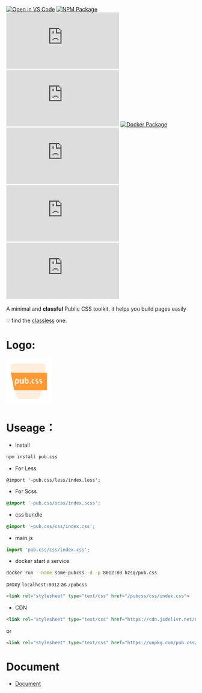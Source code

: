 [![Open in VS Code](https://open.vscode.dev/badges/open-in-vscode.svg)](https://open.vscode.dev/hz2/pub.css)
[![NPM Package](https://github.com/hz2/pub.css/actions/workflows/action.yml/badge.svg)](https://github.com/hz2/pub.css/actions/workflows/action.yml)
[![npm](https://img.shields.io/npm/v/pub.css)](https://www.npmjs.com/package/pub.css)
[![npm](https://img.shields.io/npm/dm/pub.css)](https://www.npmjs.com/package/pub.css)
[![Docker Package](https://github.com/hz2/pub.css/actions/workflows/action-docker.yml/badge.svg)](https://github.com/hz2/pub.css/actions/workflows/action-docker.yml)
[![Docker Image Version](https://img.shields.io/docker/v/hzsq/pub.css)](https://hub.docker.com/r/hzsq/pub.css)
![GitHub code size in bytes](https://img.shields.io/github/languages/code-size/hz2/pub.css) 
![GitHub last commit](https://img.shields.io/github/last-commit/hz2/pub.css) 


A minimal and **classful** Public CSS toolkit. it helps you build pages easily

💡 find the [classless](https://github.com/hz2/anak) one.

# Logo:

<img src="./assets/logo-v2.svg" alt="logo" width="120px" loading="lazy">

# Useage：

- Install

```bash
npm install pub.css
```

- For Less

```less
@import '~pub.css/less/index.less';
```

- For Scss

```scss
@import '~pub.css/scss/index.scss';
```

- css bundle

```scss
@import '~pub.css/css/index.css';
```

- main.js

```js
import 'pub.css/css/index.css';
```

- docker
start a service
```bash
docker run --name some-pubcss -d -p 8012:80 hzsq/pub.css
```
proxy `localhost:8012` as `/pubcss`
```html
<link rel="stylesheet" type="text/css" href="/pubcss/css/index.css">
```

- CDN

```html
<link rel="stylesheet" type="text/css" href="https://cdn.jsdelivr.net/npm/pub.css/css/index.css">
```

or

```html
<link rel="stylesheet" type="text/css" href="https://unpkg.com/pub.css/css/index.css">
```

# Document

- [Document](./doc.md)
